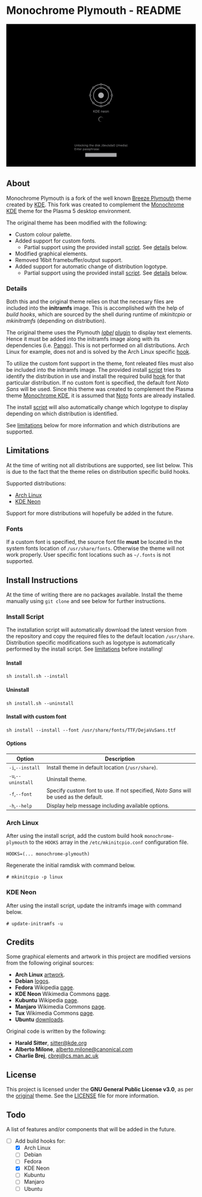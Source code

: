 # Monochrome Plymouth - README

<p align="center">
    <img src="screenshots/kde-neon-encrypted-disk.png" alt="Preview of Monochrome Plymouth"/>
</p>

## About
Monochrome Plymouth is a fork of the well known [Breeze Plymouth](https://github.com/KDE/breeze-plymouth) theme created by [KDE](https://www.kde.org/). This fork was created to complement the [Monochrome KDE](https://gitlab.com/pwyde/monochrome-kde) theme for the Plasma 5 desktop environment.

The original theme has been modified with the following:

- Custom colour palette.
- Added support for custom fonts.
  - Partial support using the provided install [script](install.sh). See [details](README.md#details) below.
- Modified graphical elements.
- Removed 16bit framebuffer/output support.
- Added support for automatic change of distribution logotype.
  - Partial support using the provided install [script](install.sh). See [details](README.md#details) below.

### Details
Both this and the original theme relies on that the necesary files are included into the **initramfs** image. This is accomplished with the help of *build hooks*, which are sourced by the shell during runtime of *mkinitcpio* or *mkinitramfs* (depending on distribution).

The original theme uses the Plymouth *[label](https://github.com/Jolicloud/plymouth/tree/master/src/plugins/controls/label)* [plugin](https://github.com/Jolicloud/plymouth/tree/master/src/plugins) to display text elements. Hence it must be added into the initramfs image along with its dependencies (i.e. [Pango](https://www.pango.org/)). This is not performed on all distributions. Arch Linux for example, does not and is solved by the Arch Linux specific [hook](hooks/monochrome-plymouth).

To utilize the custom font support in the theme, font releated files must also be included into the initramfs image. The provided install [script](install.sh) tries to identify the distribution in use and install the required build [hook](hooks) for that particular distribution. If no custom font is specified, the default font *Noto Sans* will be used. Since this theme was created to complement the Plasma theme [Monochrome KDE](https://gitlab.com/pwyde/monochrome-kde), it is assumed that [Noto](https://www.google.com/get/noto/) fonts are already installed.

The install [script](install.sh) will also automatically change which logotype to display depending on which distribution is identified.

See [limitations](README.md#limitations) below for more information and which distributions are supported.

## Limitations
At the time of writing not all distributions are supported, see list below. This is due to the fact that the theme relies on distribution specific build hooks.

Supported distributions:

- [Arch Linux](https://www.archlinux.org/)
- [KDE Neon](https://neon.kde.org/)

Support for more distributions will hopefully be added in the future.

### Fonts
If a custom font is specified, the source font file __must__ be located in the system fonts location of `/usr/share/fonts`. Otherwise the theme will not work properly. User specific font locations such as `~/.fonts` is not supported.

## Install Instructions
At the time of writing there are no packages available. Install the theme manually using `git clone` and see below for further instructions.

### Install Script
The installation script will automatically download the latest version from the repository and copy the required files to the default location `/usr/share`. Distribution specific modifications such as logotype is automatically performed by the install script. See [limitations](README.md#limitations) before installing!

#### Install
```
sh install.sh --install
```

#### Uninstall
```
sh install.sh --uninstall
```

#### Install with custom font
```
sh install --install --font /usr/share/fonts/TTF/DejaVuSans.ttf
```

#### Options
| **Option**         | **Description**                                                                        |
| ---                | ---                                                                                    |
| `-i`,`--install`   | Install theme in default location (`/usr/share`).                                      |
| `-u`,`--uninstall` | Uninstall theme.                                                                       |
| `-f`,`--font`      | Specify custom font to use. If not specified, *Noto Sans* will be used as the default. |
| `-h`,`--help`      | Display help message including available options.                                      |

### Arch Linux
After using the install script, add the custom build hook `monochrome-plymouth` to the `HOOKS` array in the `/etc/mkinitcpio.conf` configuration file.

```
HOOKS=(... monochrome-plymouth)
```

Regenerate the initial ramdisk with command below.

```
# mkinitcpio -p linux
```

### KDE Neon
After using the install script, update the initramfs image with command below.

```
# update-initramfs -u
```

## Credits
Some graphical elements and artwork in this project are modified versions from the following original sources:

- **Arch Linux** [artwork](https://www.archlinux.org/art/).
- **Debian** [logos](https://www.debian.org/logos/).
- **Fedora** Wikipedia [page](https://en.wikipedia.org/wiki/Fedora_(operating_system)).
- **KDE Neon** Wikimedia Commons [page](https://commons.wikimedia.org/wiki/File:Neon-logo.svg).
- **Kubuntu** Wikipedia [page](https://en.wikipedia.org/wiki/Kubuntu).
- **Manjaro** Wikimedia Commons [page](https://commons.wikimedia.org/wiki/File:Manjaro-logo.svg).
- **Tux** Wikimedia Commons [page](https://commons.wikimedia.org/wiki/File:Tux_Mono.svg).
- **Ubuntu** [downloads](https://design.ubuntu.com/downloads/).

Original code is written by the following:

- **Harald Sitter**, <sitter@kde.org>
- **Alberto Milone**, <alberto.milone@canonical.com>
- **Charlie Brej**, <cbrej@cs.man.ac.uk>

## License
This project is licensed under the **GNU General Public License v3.0**, as per the [original](https://cgit.kde.org/breeze-plymouth.git/tree/COPYING) theme. See the [LICENSE](LICENSE) file for more information.

## Todo
A list of features and/or components that will be added in the future.

- [ ] Add build hooks for:
  - [x] Arch Linux
  - [ ] Debian
  - [ ] Fedora
  - [x] KDE Neon
  - [ ] Kubuntu
  - [ ] Manjaro
  - [ ] Ubuntu
